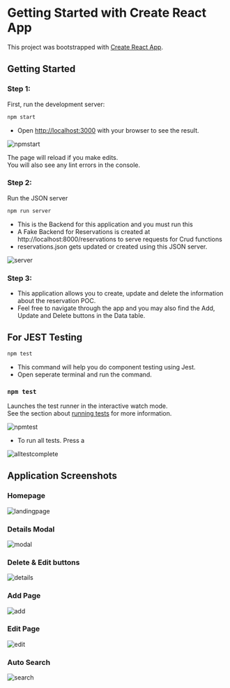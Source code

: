 # Getting Started with Create React App

This project was bootstrapped with [Create React App](https://github.com/facebook/create-react-app).

## Getting Started

### Step 1:

First, run the development server:

```bash
npm start
```

- Open [http://localhost:3000](http://localhost:3000) with your browser to see the result.

![npmstart](https://github.com/GM-Frost/Reservation-POC-Assessment/assets/110303752/19bfe51d-0706-4396-8f21-d991b7e3645e)

The page will reload if you make edits.\
You will also see any lint errors in the console.

### Step 2:

Run the JSON server

```bash
npm run server
```

- This is the Backend for this application and you must run this
- A Fake Backend for Reservations is created at http://localhost:8000/reservations to serve requests for Crud functions
- reservations.json gets updated or created using this JSON server.

![server](https://github.com/GM-Frost/Reservation-POC-Assessment/assets/110303752/2b54551a-ac97-416a-bfd1-52f77c938c27)


### Step 3:

- This application allows you to create, update and delete the information about the reservation POC.
- Feel free to navigate through the app and you may also find the Add, Update and Delete buttons in the Data table.

## For JEST Testing

```bash
npm test
```

- This command will help you do component testing using Jest.
- Open seperate terminal and run the command.

### `npm test`

Launches the test runner in the interactive watch mode.\
See the section about [running tests](https://facebook.github.io/create-react-app/docs/running-tests) for more information.

![npmtest](https://github.com/GM-Frost/Reservation-POC-Assessment/assets/110303752/337dcc0f-2f6b-4de5-b835-dd5ce2eeed90)







- To run all tests. Press a

![alltestcomplete](https://github.com/GM-Frost/Reservation-POC-Assessment/assets/110303752/2b3fa458-068d-4c44-9151-8b48afaa952b)

## Application Screenshots

### Homepage
![landingpage](https://github.com/GM-Frost/Reservation-POC-Assessment/assets/110303752/77c69f7d-d6b1-4b4f-9abb-51fc4b6f1fe0)

### Details Modal

![modal](https://github.com/GM-Frost/Reservation-POC-Assessment/assets/110303752/571eefd4-b223-404b-83e1-63a2ab1992f8)

### Delete & Edit buttons

![details](https://github.com/GM-Frost/Reservation-POC-Assessment/assets/110303752/3caf0d21-eba1-40c2-ac6f-ba98eb2cb9e7)

### Add Page
![add](https://github.com/GM-Frost/Reservation-POC-Assessment/assets/110303752/45743176-1c50-47fb-aef0-53015d9a2dec)

### Edit Page

![edit](https://github.com/GM-Frost/Reservation-POC-Assessment/assets/110303752/78365654-5db7-40fd-b540-9ab889725398)

### Auto Search

![search](https://github.com/GM-Frost/Reservation-POC-Assessment/assets/110303752/bd07f24b-71bd-4eae-ac4d-168128a81656)







